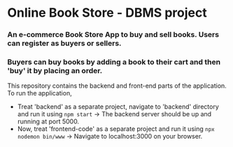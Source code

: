 # Online Book Store - DBMS project
### An e-commerce Book Store App to buy and sell books. Users can register as buyers or sellers.
### Buyers can buy books by adding a book to their cart and then 'buy' it by placing an order.

This repository contains the backend and front-end parts of the application.
To run the application,

- Treat 'backend' as a separate project, navigate to 'backend' directory and run it using 
 `npm start` -> The backend server should be up and running at port 5000.
- Now, treat 'frontend-code' as a separate project and run it using 
 `npx nodemon bin/www` -> Navigate to localhost:3000 on your browser.
